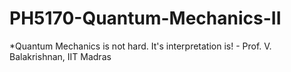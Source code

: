 # PH5170-Quantum-Mechanics-II
*Quantum Mechanics is not hard. It's interpretation is! 
                                     - Prof. V. Balakrishnan, IIT Madras 
